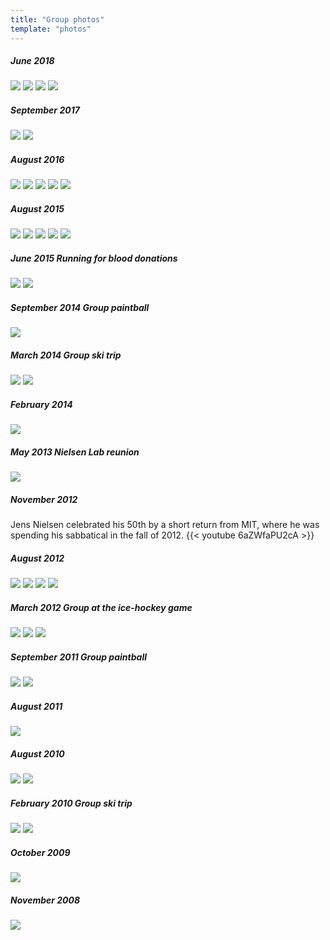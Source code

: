 ```yaml
---
title: "Group photos"
template: "photos"
---
```


##### June 2018
<img src="/img/group_18a.jpg"/>
<img src="/img/group_18b.jpg"/>
<img src="/img/group_18c.jpg"/>
<img src="/img/group_18d.jpg"/>

##### September 2017
<img src="/img/group_17a.jpg"/>
<img src="/img/group_17b.jpg"/>


##### August 2016
<img src="/img/group_16a.jpg"/>
<img src="/img/group_16b.jpg"/>
<img src="/img/group_16c.jpg"/>
<img src="/img/group_16d.jpg"/>
<img src="/img/group_16e.jpg"/>

##### August 2015
<img src="/img/group_15c.jpg"/>
<img src="/img/group_15d.jpg"/>
<img src="/img/group_15e.jpg"/>
<img src="/img/group_15f.jpg"/>
<img src="/img/group_15g.jpg"/>

##### June 2015 Running for blood donations
<img src="/img/group_15a.jpg"/>
<img src="/img/group_15b.jpg"/>

##### September 2014 Group paintball
<img src="/img/group_14d.jpg"/>

##### March 2014 Group ski trip
<img src="/img/group_14b.jpg"/>
<img src="/img/group_14c.jpg"/>

##### February 2014
<img src="/img/group_14a.jpg"/>

##### May 2013 Nielsen Lab reunion
<img src="/img/group_13.jpg"/>

##### November 2012
Jens Nielsen celebrated his 50th by a short return from MIT, where he was spending his sabbatical in the fall of 2012.
{{< youtube 6aZWfaPU2cA >}}

##### August 2012
<img src="/img/group_12d.jpg"/>
<img src="/img/group_12e.jpg"/>
<img src="/img/group_12f.jpg"/>
<img src="/img/group_12g.jpg"/>

##### March 2012 Group at the ice-hockey game
<img src="/img/group_12a.jpg"/>
<img src="/img/group_12b.jpg"/>
<img src="/img/group_12c.jpg"/>


##### September 2011 Group paintball
<img src="/img/group_11b.jpg"/>
<img src="/img/group_11c.jpg"/>

##### August 2011
<img src="/img/group_11a.jpg"/>

##### August 2010
<img src="/img/group_10c.jpg"/>
<img src="/img/group_10d.jpg"/>

##### February 2010 Group ski trip
<img src="/img/group_10a.jpg"/>
<img src="/img/group_10b.jpg"/>

##### October 2009
<img src="/img/group_09.jpg"/>

##### November 2008
<img src="/img/group_08.jpg"/>

<br><br>
